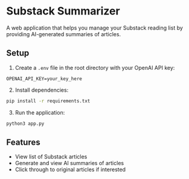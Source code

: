 # Substack Summarizer

A web application that helps you manage your Substack reading list by providing AI-generated summaries of articles.

## Setup

1. Create a `.env` file in the root directory with your OpenAI API key:
```
OPENAI_API_KEY=your_key_here
```

2. Install dependencies:
```bash
pip install -r requirements.txt
```

3. Run the application:
```bash
python3 app.py
```

## Features

- View list of Substack articles
- Generate and view AI summaries of articles
- Click through to original articles if interested
